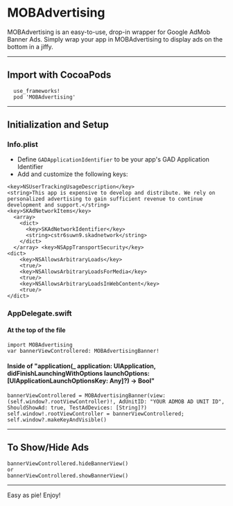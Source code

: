 # MOBAdvertising
MOBAdvertising is an easy-to-use, drop-in wrapper for Google AdMob Banner Ads. Simply wrap your app in MOBAdvertising to display ads on the bottom in a jiffy.
***
## Import with CocoaPods
```
  use_frameworks!
  pod 'MOBAdvertising'
```
***
## Initialization and Setup
### Info.plist
- Define `GADApplicationIdentifier` to be your app's GAD Application Identifier
- Add and customize the following keys:
```
<key>NSUserTrackingUsageDescription</key>
<string>This app is expensive to develop and distribute. We rely on personalized advertising to gain sufficient revenue to continue development and support.</string>
<key>SKAdNetworkItems</key>
  <array>
    <dict>
      <key>SKAdNetworkIdentifier</key>
      <string>cstr6suwn9.skadnetwork</string>
    </dict>
  </array> <key>NSAppTransportSecurity</key>
<dict>
    <key>NSAllowsArbitraryLoads</key>
    <true/>
    <key>NSAllowsArbitraryLoadsForMedia</key>
    <true/>
    <key>NSAllowsArbitraryLoadsInWebContent</key>
    <true/>
</dict>
```
### AppDelegate.swift
#### At the top of the file
```
import MOBAdvertising
var bannerViewControllered: MOBAdvertisingBanner!
```
#### Inside of "application(_ application: UIApplication, didFinishLaunchingWithOptions launchOptions: [UIApplicationLaunchOptionsKey: Any]?) -> Bool"
```
bannerViewControllered = MOBAdvertisingBanner(view: (self.window?.rootViewController)!, AdUnitID: "YOUR ADMOB AD UNIT ID", ShouldShowAd: true, TestAdDevices: [String]?)
self.window!.rootViewController = bannerViewControllered;
self.window?.makeKeyAndVisible()
```
***
## To Show/Hide Ads
```
bannerViewControllered.hideBannerView()
or
bannerViewControllered.showBannerView()
```
***
Easy as pie! Enjoy!

